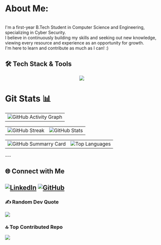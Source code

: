 
# About Me: 

 <br>
I'm a first-year B.Tech Student in Computer Science and Engineering, specializing in Cyber Security. <br>
I believe in continuously building my skills and seeking out new knowledge, viewing every resource and experience as an opportunity for growth. <br>
I'm here to learn and contribute as much as I can! :)


## 🛠️ Tech Stack & Tools  
<p align="center">
  <img src="https://skillicons.dev/icons?i=html,javascript,css,python,git,github,linux,mysql,docker,&perline=9" />
</p>

# Git Stats 📊
  
<table>
  <tr>
    <td>
      <img src="https://github-readme-activity-graph.vercel.app/graph?username=thisisavisikta&theme=chartreuse-dark&point=bb9af7&line=bb9af7&area=true&area_color=bb9af7&hide_border=true" alt="GitHub Activity Graph"/>
    </td>
  </tr>
</table>
  <table>
    <tr>
      <td>
        <img src="https://github-readme-streak-stats.herokuapp.com?user=thisisavisikta&theme=chartreuse_dark&hide_border=true" alt="GitHub Streak"/>
      </td>
     <td>
        <img 
         src="https://github-readme-stats.vercel.app/api?username=thisisavisikta&theme=blue-green&show_icons=true&hide_border=true&count_private=true&hide=stars,issues&show=prs_merged,prs_merged_percentage&rank_icon=github" alt="GitHub Stats"/>
      </td>
     </tr>
  </table>
  <table>
   <td>
        <img src="https://github-profile-summary-cards.vercel.app/api/cards/profile-details?username=thisisavisikta&theme=chartreuse_dark" alt="GitHub Summarry Card"/>
   </td>
      <td>
        <img src="https://github-readme-stats.vercel.app/api/top-langs/?username=thisisavisikta&theme=blue-green&layout=donut&hide_border=true" alt="Top Languages"/>
      </td>
    
  </table>
---

## 🌐 Connect with Me
[![LinkedIn](https://img.shields.io/badge/LinkedIn-0A66C2?style=for-the-badge&logo=linkedin&logoColor=white)](https://www.linkedin.com/in/thisisavisikta/) 
[![GitHub](https://img.shields.io/badge/GitHub-171515?style=for-the-badge&logo=github&logoColor=white)](https://github.com/thisisavisikta)
---
### ✍️ Random Dev Quote
![](https://quotes-github-readme.vercel.app/api?type=horizontal&theme=merko)

### 🔝 Top Contributed Repo
![](https://github-contributor-stats.vercel.app/api?username=thisisavisikta&limit=5&theme=highcontrast&combine_all_yearly_contributions=true)




